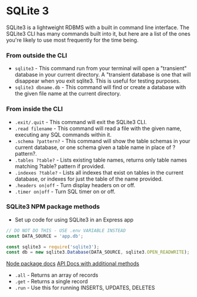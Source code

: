 # SQLite 3

SQLite3 is a lightweight RDBMS with a built in command line interface.  The SQLite3 CLI has many commands built into it, but here are a list of the ones you're likely to use most frequently for the time being.

### From outside the CLI
- `sqlite3` - This command run from your terminal will open a "transient" database in your current directory.  A "transient database is one that will disappear when you exit sqlite3.  This is useful for testing purposes.
- `sqlite3 dbname.db` - This command will find or create a database with the given file name at the current directory.

### From inside the CLI
- `.exit/.quit` - This command will exit the SQLite3 CLI.
- `.read filename` - This command will read a file with the given name, executing any SQL commands within it.
- `.schema ?pattern?` - This command will show the table schemas in your current database, or one schema given a table name in place of ?pattern?.
- `.tables ?table?` - Lists existing table names, returns only table names matching ?table? pattern if provided.
- `.indexes ?table?` - Lists all indexes that exist on tables in the current database, or indexes for just the table of the name provided.
- `.headers on|off` - Turn display headers on or off.
- `.timer on|off` - Turn SQL timer on or off.

### SQLite3 NPM package methods
* Set up code for using SQLite3 in an Express app
```js
// DO NOT DO THIS - USE .env VARIABLE INSTEAD
const DATA_SOURCE = 'app.db';

const sqlite3 = require('sqlite3');
const db = new sqlite3.Database(DATA_SOURCE, sqlite3.OPEN_READWRITE);
```
[Node package docs](https://www.npmjs.com/package/sqlite3)
[API Docs with additional methods](https://github.com/TryGhost/node-sqlite3/wiki/API)
- `.all` - Returns an array of records
- `.get` - Returns a single record
- `.run` - Use this for running INSERTS, UPDATES, DELETES